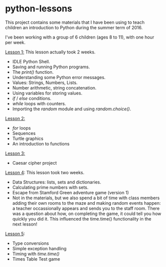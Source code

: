 # python-lessons
This project contains some materials that I have been using to teach children an introduction to Python during the summer term of 2016.

I've been working with a group of 6 children (ages 8 to 11), with one hour per week.

[Lesson 1:](lesson1)
This lesson actually took 2 weeks.
* IDLE Python Shell.
* Saving and running Python programs.
* The *print()* function.
* Understanding some Python error messages.
* Values: Strings, Numbers, Lists.
* Number arithmetic, string concatenation.
* Using variables for storing values.
* *if* / *else* conditions.
* *while* loops with counters.
* Importing the *random* module and using *random.choice()*.

[Lesson 2:](lesson2)
* *for* loops
* Sequences
* Turtle graphics
* An introduction to functions

[Lesson 3:](lesson3)
* Caesar cipher project

[Lesson 4](lesson4):
This lesson took two weeks.
* Data Structures: lists, sets and dictionaries.
* Calculating prime numbers with sets.
* Escape from Stamford Green adventure game (version 1)
* Not in the materials, but we also spend a bit of time with class members
  adding their own rooms to the maze and making random events happen: a teacher
  occassionally appears and sends you to the staff room. There was a question
  about how, on completing the game, it could tell you how quickly you did it.
  This influenced the time.time() functionality in the next lesson!

[Lesson 5](lesson5):
* Type conversions
* Simple exception handling
* Timing with *time.time()*
* Times Table Test game
